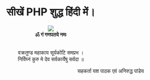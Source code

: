 # <div align="center">सीखें PHP शुद्ध हिंदी में।</div>
<div align="center">
  <img src="https://media.giphy.com/media/J46InwmiUsMqk/200.gif">
  <br><b>ॐ गं गणपतये नमः</b><br><br>
  
  वक्रतुण्ड महाकाय सूर्यकोटि समप्रभ ।  
  निर्विघ्नं कुरु मे देव सर्वकार्येषु सर्वदा ॥
  </div>
  <div align="right">
 सहकर्ता
 यश पाठक एवं अनिरुद्ध पांडेय<br>
  </div>
<br>


